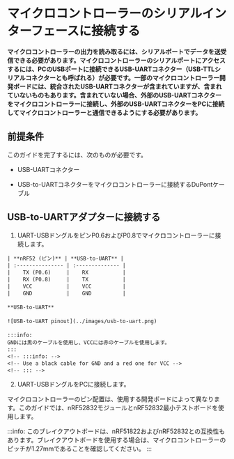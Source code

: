 # マイクロコントローラーのシリアルインターフェースに接続する
<!-- # Connect to the microcontroller's serial interface -->

**マイクロコントローラーの出力を読み取るには、シリアルポートでデータを送受信できる必要があります。マイクロコントローラーのシリアルポートにアクセスするには、PCのUSBポートに接続できるUSB-UARTコネクター（USB-TTLシリアルコネクターとも呼ばれる）が必要です。一部のマイクロコントローラー開発ボードには、統合されたUSB-UARTコネクターが含まれていますが、含まれていないものもあります。含まれていない場合、外部のUSB-UARTコネクターをマイクロコントローラーに接続し、外部のUSB-UARTコネクターをPCに接続してマイクロコントローラーと通信できるようにする必要があります。**
<!-- **To read the output of your microcontroller, you need to be able to receive and transmit data on its serial port. To access the serial port on the microcontroller, you need a USB-to-UART connector (sometimes called a USB to TTL serial connector) that can plug into the USB port of your PC. Some microcontroller development boards include an integrated USB-to-UART connector, but others do not. In this case, you need to connect an external USB-to-UART connector to your microcontroller, then plug it into your PC to be able to communicate with the microcontroller.** -->

## 前提条件
<!-- ## Prerequisites -->

このガイドを完了するには、次のものが必要です。
<!-- To complete this guide, you need the following: -->

- USB-UARTコネクター
<!-- - A USB-to-UART connector -->
- USB-to-UARTコネクターをマイクロコントローラーに接続するDuPontケーブル
<!-- - DuPont cables to connect the USB-to-UART connector to your microcontroller -->

## USB-to-UARTアダプターに接続する
<!-- ## Connect to the USB-to-UART adapter -->

1. UART-USBドングルをピンP0.6およびP0.8でマイクロコントローラーに接続します。
  <!-- 1. Connect the UART-to-USB dongle to your microcontroller on pins P0.6 and P0.8 -->

    | **nRF52 (ピン)** | **USB-to-UART** |
    | :--------------- | :-------------- |
    |    TX (P0.6)     |    RX           |
    |    RX (P0.8)     |    TX           |
    |    VCC           |    VCC          |
    |    GND           |    GND          |

    **USB-to-UART**

    ![USB-to-UART pinout](../images/usb-to-uart.png)

    :::info:
    GNDには黒のケーブルを使用し、VCCには赤のケーブルを使用します。
    :::
    <!-- :::info: -->
    <!-- Use a black cable for GND and a red one for VCC -->
    <!-- ::: -->

2. UART-USBドングルをPCに接続します。
<!-- 2. Plug the UART-to-USB dongle into your PC -->

マイクロコントローラーのピン配置は、使用する開発ボードによって異なります。このガイドでは、nRF52832モジュールとnRF52832最小テストボードを使用します。
<!-- The microcontroller's pinout depends on the development board you use. In this guide, we use an nRF52832 module and an nrf52832 minimum test board. -->

:::info:
このブレイクアウトボードは、nRF51822およびnRF52832との互換性もあります。ブレイクアウトボードを使用する場合は、マイクロコントローラーのピッチが1.27mmであることを確認してください。
:::
<!-- :::info: -->
<!-- This breakout board is also compatible with the nRF51822 and nRF52832. If you are going to use the breakout board, make sure your microcontroller has 1.27mm pitch. -->
<!-- ::: -->
